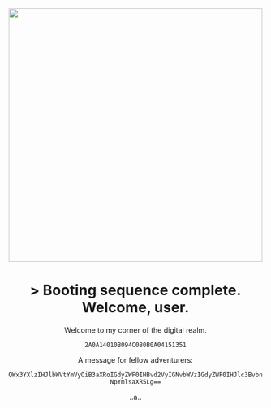 <div id="header" align="center">
<img src="[https://www.google.com/search?q=https://media.giphy.com/media/g0RkfuI3byiA4i23iM/giphy.gif](https://media2.giphy.com/media/v1.Y2lkPTc5MGI3NjExaWpjOXU0OGh6ODV2cGpmYW13bGV2cW16YnZuZzA1bGJkcGJ5NTcwNiZlcD12MV9pbnRlcm5hbF9naWZfYnlfaWQmY3Q9Zw/VseXvvxwowwCc/giphy.gif)" width="500"/>
<h1>
&gt; Booting sequence complete. Welcome, user.
</h1>
<p>
Welcome to my corner of the digital realm.
</p>

<div align="center">
<code>2A0A14010B094C080B0A04151351</code>
</div>


<div align="center">
<p>A message for fellow adventurers:</p>
<code>QWx3YXlzIHJlbWVtYmVyOiB3aXRoIGdyZWF0IHBvd2VyIGNvbWVzIGdyZWF0IHJlc3BvbnNpYmlsaXR5Lg==</code>
</div>


..a..
